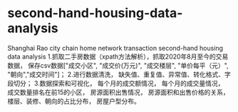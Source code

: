 # second-hand-housing-data-analysis
Shanghai Rao city chain home network transaction second-hand housing data analysis
1.抓取二手房数据（xpath方法解析），抓取2020年8月至今的交易数据，
  保存csv数据["成交小区", "成交价(万元)", "成交楼层", "单价每平（元）", "朝向","成交时间"]；
2.进行数据清洗，
  缺失值、重复值、异常值、转化格式、字段切分；
3.数据探索和可视化，
  每个月的成交额情况，
  每个月的成交量情况，
  成交数量排名在前15的小区，
  房源面积出售情况，
  房源面积和出售价格的关系，
  楼层、装修、朝向的占比分布，
  房屋户型分布。
